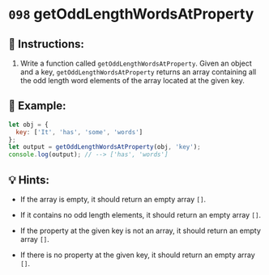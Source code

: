 # `098` getOddLengthWordsAtProperty

## 📝 Instructions: 

1. Write a function called `getOddLengthWordsAtProperty`. Given an object and a key, `getOddLengthWordsAtProperty` returns an array containing all the odd length word elements of the array located at the given key. 

## 📎 Example:

```js
let obj = {
  key: ['It', 'has', 'some', 'words']
};
let output = getOddLengthWordsAtProperty(obj, 'key');
console.log(output); // --> ['has', 'words']
```

## 💡 Hints:

+ If the array is empty, it should return an empty array `[]`.

+ If it contains no odd length elements, it should return an empty array `[]`.

+ If the property at the given key is not an array, it should return an empty array `[]`.

+ If there is no property at the given key, it should return an empty array `[]`.

